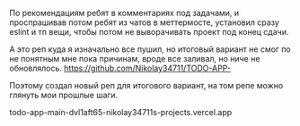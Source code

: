 По рекомендациям ребят в комментариях под задачами, и проспрашивав потом ребят из чатов в меттермосте, установил сразу eslint и тп вещи, чтобы потом не выворачивать проект под конец сдачи.

А это реп куда я изначально все пушил, но итоговый вариант не смог по не понятным мне пока причинам, вроде все заливал, но ниче не обновлялось. https://github.com/Nikolay34711/TODO-APP-

Поэтому создал новый реп для итогового вариант, на том репе можно глянуть мои прошлые шаги.

todo-app-main-dvl1aft65-nikolay34711s-projects.vercel.app
